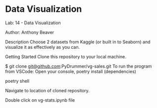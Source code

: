# Data Visualization
Lab: 14 - Data Visualization

Author: Anthony Beaver

Description
Choose 2 datasets from Kaggle (or built in to Seaborn) and visualize it as effectively as you can.

Getting Started
Clone this repository to your local machine.

$ git clone git@github.com:PyDrummer/vg-sales.git
To run the program from VSCode:
Open your console, poetry install (dependencies)

poetry shell

Navigate to location of cloned repository.

Double click on vg-stats.ipynb file
